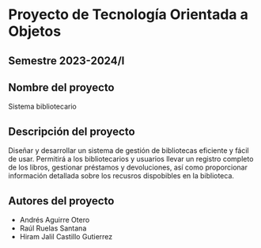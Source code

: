 # Proyecto de Tecnología Orientada a Objetos
## Semestre 2023-2024/I

## Nombre del proyecto
Sistema bibliotecario

## Descripción del proyecto
Diseñar y desarrollar un sistema de gestión de bibliotecas eficiente y fácil de usar. Permitirá a los bibliotecarios
y usuarios llevar un registro completo de los libros, gestionar préstamos y devoluciones, así como proporcionar información 
detallada sobre los recusros dispobibles en la biblioteca.

## Autores del proyecto
* Andrés Aguirre Otero
* Raúl Ruelas Santana
* Hiram Jalil Castillo Gutierrez
